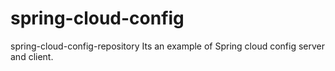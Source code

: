 # spring-cloud-config
spring-cloud-config-repository
Its an example of Spring cloud config server and client.
